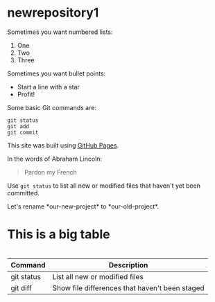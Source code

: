 # newrepository1
Sometimes you want numbered lists:

1. One
2. Two
3. Three

Sometimes you want bullet points:

* Start a line with a star
* Profit!


  
Some basic Git commands are:
```
git status
git add
git commit
``` 
 
 
 
 This site was built using [GitHub Pages](https://pages.github.com/).




  
In the words of Abraham Lincoln:

> Pardon my French
  
  
Use `git status` to list all new or modified files that haven't yet been committed.

Let's rename \*our-new-project\* to \*our-old-project\*.

# This is a big table <h1>   
| Command | Description |
| --- | --- |
| git status | List all new or modified files |
| git diff | Show file differences that haven't been staged |

